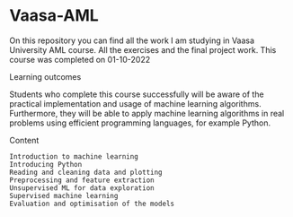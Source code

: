 # Vaasa-AML
On this repository you can find all the work I am studying in Vaasa University AML course. All the exercises and the final project work. This course was completed on 01-10-2022

Learning outcomes

Students who complete this course successfully will be aware of the practical implementation and usage of machine learning algorithms. Furthermore, they will be able to apply machine learning algorithms in real problems using efficient programming languages, for example Python.

Content

    Introduction to machine learning
    Introducing Python
    Reading and cleaning data and plotting
    Preprocessing and feature extraction
    Unsupervised ML for data exploration
    Supervised machine learning
    Evaluation and optimisation of the models
